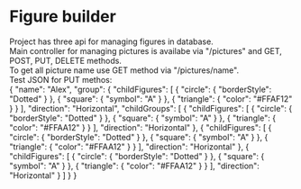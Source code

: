 # Figure builder

Project has three api for managing figures in database.<br/>
Main controller for managing pictures is availabe  via "/pictures" and GET, POST, PUT, DELETE methods.<br/>
To get all picture name use GET method via "/pictures/name".<br/>
Test JSON for PUT methos:<br/>
{
"name": "Alex",
"group": {
"childFigures": [
{
"circle": {
"borderStyle": "Dotted"
}
},
{
"square": {
"symbol": "A"
}
},
{
"triangle": {
"color": "#FFAF12"
}
}
],
"direction": "Horizontal",
"childGroups": [
{
"childFigures": [
{
"circle": {
"borderStyle": "Dotted"
}
},
{
"square": {
"symbol": "A"
}
},
{
"triangle": {
"color": "#FFAA12"
}
}
],
"direction": "Horizontal"
},
{
"childFigures": [
{
"circle": {
"borderStyle": "Dotted"
}
},
{
"square": {
"symbol": "A"
}
},
{
"triangle": {
"color": "#FFAA12"
}
}
],
"direction": "Horizontal"
},
{
"childFigures": [
{
"circle": {
"borderStyle": "Dotted"
}
},
{
"square": {
"symbol": "A"
}
},
{
"triangle": {
"color": "#FFAA12"
}
}
],
"direction": "Horizontal"
}
]
}
}